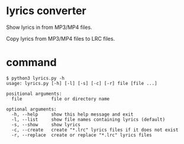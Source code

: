 # lyrics converter
Show lyrics in from MP3/MP4 files.

Copy lyrics from MP3/MP4 files to LRC files.

# command

```
$ python3 lyrics.py -h
usage: lyrics.py [-h] [-l] [-s] [-c] [-r] file [file ...]

positional arguments:
  file           file or directory name

optional arguments:
  -h, --help     show this help message and exit
  -l, --list     show file names containing lyrics (default)
  -s, --show     show lyrics
  -c, --create   create "*.lrc" lyrics files if it does not exist
  -r, --replace  create or replace "*.lrc" lyrics files
```
